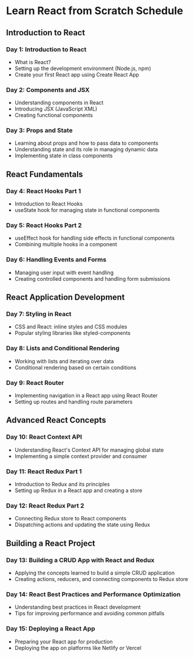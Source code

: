

# Learn React from Scratch Schedule

## Introduction to React

### Day 1: Introduction to React
- What is React?
- Setting up the development environment (Node.js, npm)
- Create your first React app using Create React App

### Day 2: Components and JSX
- Understanding components in React
- Introducing JSX (JavaScript XML)
- Creating functional components

### Day 3: Props and State
- Learning about props and how to pass data to components
- Understanding state and its role in managing dynamic data
- Implementing state in class components

## React Fundamentals

### Day 4: React Hooks Part 1
- Introduction to React Hooks
- useState hook for managing state in functional components

### Day 5: React Hooks Part 2
- useEffect hook for handling side effects in functional components
- Combining multiple hooks in a component

### Day 6: Handling Events and Forms
- Managing user input with event handling
- Creating controlled components and handling form submissions

## React Application Development

### Day 7: Styling in React
- CSS and React: inline styles and CSS modules
- Popular styling libraries like styled-components

### Day 8: Lists and Conditional Rendering
- Working with lists and iterating over data
- Conditional rendering based on certain conditions

### Day 9: React Router
- Implementing navigation in a React app using React Router
- Setting up routes and handling route parameters

## Advanced React Concepts

### Day 10: React Context API
- Understanding React's Context API for managing global state
- Implementing a simple context provider and consumer

### Day 11: React Redux Part 1
- Introduction to Redux and its principles
- Setting up Redux in a React app and creating a store

### Day 12: React Redux Part 2
- Connecting Redux store to React components
- Dispatching actions and updating the state using Redux

## Building a React Project

### Day 13: Building a CRUD App with React and Redux
- Applying the concepts learned to build a simple CRUD application
- Creating actions, reducers, and connecting components to Redux store

### Day 14: React Best Practices and Performance Optimization
- Understanding best practices in React development
- Tips for improving performance and avoiding common pitfalls

### Day 15: Deploying a React App
- Preparing your React app for production
- Deploying the app on platforms like Netlify or Vercel

